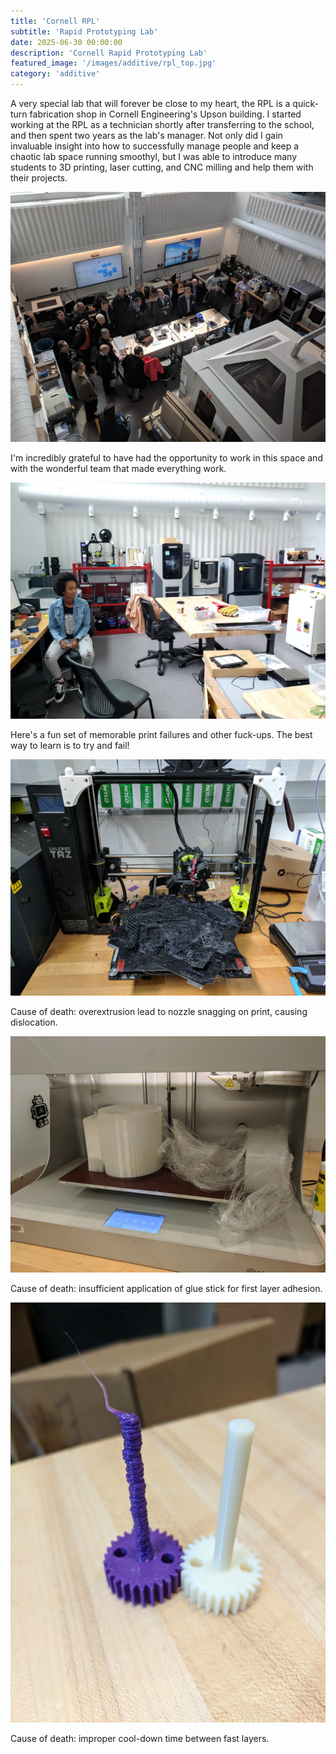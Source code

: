 ```yaml
---
title: 'Cornell RPL'
subtitle: 'Rapid Prototyping Lab'
date: 2025-06-30 00:00:00
description: 'Cornell Rapid Prototyping Lab'
featured_image: '/images/additive/rpl_top.jpg'
category: 'additive'
---
```


A very special lab that will forever be close to my heart, the RPL is a quick-turn fabrication shop in Cornell Engineering's Upson building. I started working at the RPL as a technician shortly after transferring to the school, and then spent two years as the lab's manager. Not only did I gain invaluable insight into how to successfully manage people and keep a chaotic lab space running smoothyl, but I was able to introduce many students to 3D printing, laser cutting, and CNC milling and help them with their projects. 

![](/images/additive/rpl_top.jpg)

I'm incredibly grateful to have had the opportunity to work in this space and with the wonderful team that made everything work.

![](/images/additive/rpl_tinsae.jpg)

Here's a fun set of memorable print failures and other fuck-ups. The best way to learn is to try and fail!

![](/images/additive/rpl_lulz_fail.jpg)

Cause of death: overextrusion lead to nozzle snagging on print, causing dislocation.

![](/images/additive/markforged_fail.jpg)

Cause of death: insufficient application of glue stick for first layer adhesion.

![](/images/additive/fuck.jpg)

Cause of death: improper cool-down time between fast layers.